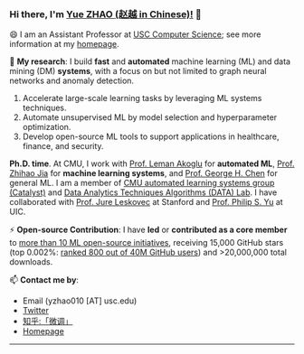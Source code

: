 ### Hi there, I'm [Yue ZHAO (赵越 in Chinese)!](https://viterbi-web.usc.edu/~yzhao010/) 👋

😄 I am an Assistant Professor at [USC Computer Science](https://www.cs.usc.edu/); see more information at my [homepage](https://viterbi-web.usc.edu/~yzhao010/).

🌱 **My research**: I build **fast** and **automated** machine learning (ML) and data mining (DM) **systems**, with a focus on but not limited to graph neural networks and anomaly detection.

1. Accelerate large-scale learning tasks by leveraging ML systems techniques.
2. Automate unsupervised ML by model selection and hyperparameter optimization.
3. Develop open-source ML tools to support applications in healthcare, finance, and security.


**Ph.D. time**. At CMU, I work with [Prof. Leman Akoglu](http://www.cs.cmu.edu/~lakoglu/) for **automated ML**, [Prof. Zhihao Jia](https://cs.cmu.edu/~zhihaoj2) for **machine learning systems**, and [Prof. George H. Chen](http://www.andrew.cmu.edu/user/georgech/) for general ML.
I am a member of  [CMU automated learning systems group (Catalyst)](https://catalyst.cs.cmu.edu/) and [Data Analytics Techniques Algorithms (DATA) Lab](https://datalab.heinz.cmu.edu/).
I have collaborated with [Prof. Jure Leskovec](https://cs.stanford.edu/~jure/) at Stanford and [Prof. Philip S. Yu](https://cs.uic.edu/profiles/philip-yu/) at UIC.


⚡  **Open-source Contribution**: I have **led** or **contributed as a core member** to [more than 10 ML open-source initiatives](https://github.com/yzhao062), 
receiving 15,000 GitHub stars (top 0.002%: [ranked 800 out of 40M GitHub users](https://gitstar-ranking.com/yzhao062)) and >20,000,000 total downloads.


📫 **Contact me by**:
- Email (yzhao010 [AT] usc.edu)
- [Twitter](https://twitter.com/yzhao062)
- [知乎:「微调」](https://www.zhihu.com/people/breaknever)
- [Homepage](https://viterbi-web.usc.edu/~yzhao010/)


----



<!--
**yzhao062/yzhao062** is a ✨ _special_ ✨ repository because its `README.md` (this file) appears on your GitHub profile.

Here are some ideas to get you started:

- 🔭 I’m currently working on ...
- 🌱 I’m currently learning ...
- 👯 I’m looking to collaborate on ...
- 🤔 I’m looking for help with ...
- 💬 Ask me about ...
- 📫 How to reach me: ...
- 😄 Pronouns: ...
- ⚡ Fun fact: ...

I am the author/core developer of various machine learning tools and systems with more than millions of downloads. 
-->
